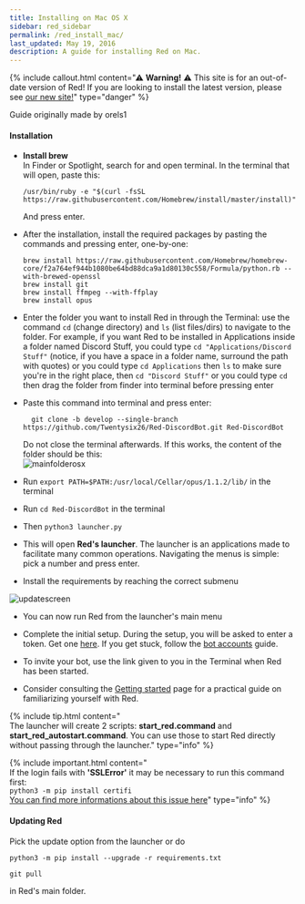```yaml
---
title: Installing on Mac OS X
sidebar: red_sidebar
permalink: /red_install_mac/
last_updated: May 19, 2016
description: A guide for installing Red on Mac.
---
```


{% include callout.html content="⚠ **Warning!** ⚠ This site is for an out-of-date version of Red! If you are looking to install the latest version, please see [our new site!](https://red-discordbot.readthedocs.io/en/v3-develop/)" type="danger" %}

Guide originally made by orels1

#### Installation

*  **Install brew**  
  In Finder or Spotlight, search for and open terminal.
  In the terminal that will open, paste this:

	```
	/usr/bin/ruby -e "$(curl -fsSL https://raw.githubusercontent.com/Homebrew/install/master/install)"
	```

   And press enter.

*  After the installation, install the required packages by pasting the commands and pressing enter, one-by-one:

	  `brew install https://raw.githubusercontent.com/Homebrew/homebrew-core/f2a764ef944b1080be64bd88dca9a1d80130c558/Formula/python.rb --with-brewed-openssl`  
	  `brew install git`  
	  `brew install ffmpeg --with-ffplay`  
	  `brew install opus`  

* Enter the folder you want to install Red in through the Terminal:
  use the command `cd` (change directory) and `ls` (list files/dirs) to navigate to the folder.
  For example, if you want Red to be installed in Applications inside a folder named Discord Stuff,
  you could type `cd "Applications/Discord Stuff"` (notice, if you have a space in a folder name, surround the path with quotes)
  or you could type `cd Applications` then `ls` to make sure you're in the right place, then `cd "Discord Stuff"`
  or you could type `cd` then drag the folder from finder into terminal before pressing enter

* Paste this command into terminal and press enter:

	```
	  git clone -b develop --single-branch https://github.com/Twentysix26/Red-DiscordBot.git Red-DiscordBot
	```

  Do not close the terminal afterwards. If this works, the content of the folder should be this:  
  ![mainfolderosx](https://i.imgur.com/1EIjOQj.png)

* Run `export PATH=$PATH:/usr/local/Cellar/opus/1.1.2/lib/` in the terminal

* Run `cd Red-DiscordBot` in the terminal

* Then `python3 launcher.py`

* This will open **Red's launcher**. The launcher is an applications made to facilitate many common operations. Navigating the menus is simple: pick a number and press enter.

* Install the requirements by reaching the correct submenu

![updatescreen](https://i.imgur.com/pdCB1xh.png)

* You can now run Red from the launcher's main menu

* Complete the initial setup. During the setup, you will be asked to enter a token. Get one [here](https://discordapp.com/developers/applications/me). If you get stuck, follow the [bot accounts](/Red-Docs/red_guide_bot_accounts) guide.

* To invite your bot, use the link given to you in the Terminal when Red has been started.

* Consider consulting the [Getting started](/Red-Docs/red_getting_started/) page for a practical guide on familiarizing yourself with Red.

{% include tip.html content="<br/>The launcher will create 2 scripts: **start_red.command** and **start_red_autostart.command**. You can use those to start
Red directly without passing through the launcher." type="info" %}

{% include important.html content="<br/>If the login fails with **'SSLError'** it may be necessary to run this command first:
<br/>
`python3 -m pip install certifi`
<br/>
[You can find more informations about this issue here](https://github.com/Rapptz/discord.py/issues/423#issuecomment-272093801)" type="info" %}

#### Updating Red
Pick the update option from the launcher or do
```
python3 -m pip install --upgrade -r requirements.txt
```
```
git pull
```
in Red's main folder.
